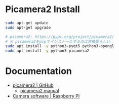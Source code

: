 # Picamera2 Install

```bash
sudo apt-get update
sudo apt-get upgrade

# picamera2: https://pypi.org/project/picamera2/
# ※ picamera2をpipでインストールするのは非推奨らしい
sudo apt install -y python3-pyqt5 python3-opengl
sudo apt install -y python3-picamera2
```

# Documentation

- [picamera2 | GitHub](https://github.com/raspberrypi/picamera2)
  - [picamera2 manual](https://datasheets.raspberrypi.com/camera/picamera2-manual.pdf)
- [Camera software | Raspberry Pi](https://www.raspberrypi.com/documentation/computers/camera_software.html)